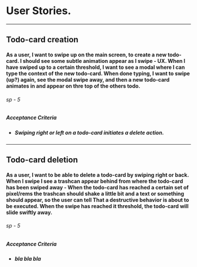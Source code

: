 # User Stories.

---

## Todo-card creation

#### As a user, I want to swipe up on the main screen, to create a new todo-card. I should see some subtle animation appear as I swipe - UX. When I have swiped up to a certain threshold, I want to see a modal where I can type the context of the new todo-card. When done typing, I want to swipe (up?) again, see the modal swipe away, and then a new todo-card animates in and appear on thre top of the others todo.

###### sp - 5

##### Acceptance Criteria

- ##### Swiping right or left on a todo-card initiates a delete action.

---

## Todo-card deletion

#### As a user, I want to be able to delete a todo-card by swiping right or back. When I swipe I see a trashcan appear behind from where the todo-card has been swiped away - When the todo-card has reached a certain set of pixel/rems the trashcan should shake a little bit and a text or something should appear, so the user can tell That a destructive behavior is about to be executed. When the swipe has reached it threshold, the todo-card will slide swiftly away.

###### sp - 5

##### Acceptance Criteria

- ##### bla bla bla
